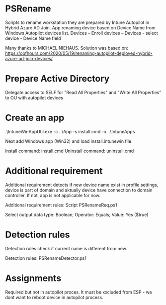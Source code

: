 # PSRename
Scripts to rename workstation they are prepared by Intune Autopilot in Hybrid Azure AD Join. App renaming device based on Device Name from Windows Autopilot devices list.
Devices – Enroll devices – Devices - select device - Device Name field

Many thanks to MICHAEL NIEHAUS. 
Solution was based on:
https://oofhours.com/2020/05/19/renaming-autopilot-deployed-hybrid-azure-ad-join-devices/

# Prepare Active Directory
Delegate access to SELF for "Read All Properties" and "Write All Properties" to OU with autopilot devices

# Create an app
.\IntuneWinAppUtil.exe -c ..\App -s install.cmd -o ..\IntuneApps

Next add Windows app (Win32) and load install.intunewin file.

Install command: install.cmd
Uninstall command:	uninstall.cmd

# Additional requirement
Additional requirement detects if new device name exist in profile settings, device is part of domain and aktually device have connection to domain controller. If not, app is not applicable for now.

Additional requirement rules:	Script PSRenameReq.ps1

Select output data type:  Boolean;
Operator:                 Equals;
Value:                    Yes ($true)

# Detection rules
Detection rules check if current name is different from new.

Detection rules:	        PSRenameDetector.ps1

# Assignments
Required but not in autopilot proces. It must be xxcluded from ESP - we dont want to reboot device in autopilot process.

